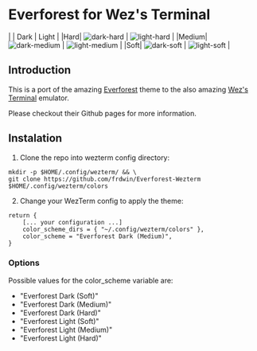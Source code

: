 # Everforest for Wez's Terminal

| | Dark | Light |
|Hard| ![dark-hard](https://user-images.githubusercontent.com/84289565/210184828-d03a1b9b-a6fc-426e-b92c-0c71e6d527c0.png) | ![light-hard](https://user-images.githubusercontent.com/84289565/210184836-3cdf3200-4379-47c0-93e9-b9ed8eb0a078.png) |
|Medium| ![dark-medium](https://user-images.githubusercontent.com/84289565/210184831-f9d5af8d-0f7d-4c83-b817-22dc2ce9e97b.png) | ![light-medium](https://user-images.githubusercontent.com/84289565/210184837-e85106e7-3c46-4024-a3b5-c0ce078ae538.png) |
|Soft| ![dark-soft](https://user-images.githubusercontent.com/84289565/210184833-661a4c75-a136-4b40-a99d-971e3f38d8e9.png) | ![light-soft](https://user-images.githubusercontent.com/84289565/210184839-d002046a-e43a-4062-b93b-2712a2300bb7.png) |

## Introduction
This is a port of the amazing [Everforest](https://github.com/sainnhe/everforest) theme to the also amazing [Wez's Terminal](https://github.com/wez/wezterm) emulator.

Please checkout their Github pages for more information.

## Instalation

1. Clone the repo into wezterm config directory:
```
mkdir -p $HOME/.config/wezterm/ && \
git clone https://github.com/frdwin/Everforest-Wezterm $HOME/.config/wezterm/colors
```

2. Change your WezTerm config to apply the theme:
```
return {
	[... your configuration ...]
	color_scheme_dirs = { "~/.config/wezterm/colors" },
	color_scheme = "Everforest Dark (Medium)",
}
```

### Options

Possible values for the color_scheme variable are:

* "Everforest Dark (Soft)"
* "Everforest Dark (Medium)"
* "Everforest Dark (Hard)"
* "Everforest Light (Soft)"
* "Everforest Light (Medium)"
* "Everforest Light (Hard)"
